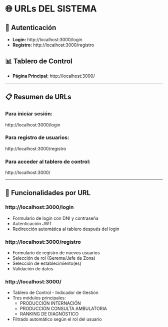 # 🌐 URLs DEL SISTEMA

## 🔐 Autenticación
- **Login:** http://localhost:3000/login
- **Registro:** http://localhost:3000/registro

## 📊 Tablero de Control
- **Página Principal:** http://localhost:3000/

---

## 📋 Resumen de URLs

### Para iniciar sesión:
http://localhost:3000/login

### Para registro de usuarios:
http://localhost:3000/registro

### Para acceder al tablero de control:
http://localhost:3000/

---

## 🎯 Funcionalidades por URL

### http://localhost:3000/login
- Formulario de login con DNI y contraseña
- Autenticación JWT
- Redirección automática al tablero después del login

### http://localhost:3000/registro
- Formulario de registro de nuevos usuarios
- Selección de rol (Gerente/Jefe de Zona)
- Selección de establecimiento(es)
- Validación de datos

### http://localhost:3000/
- Tablero de Control - Indicador de Gestión
- Tres módulos principales:
  - PRODUCCIÓN INTERNACIÓN
  - PRODUCCIÓN CONSULTA AMBULATORIA
  - RANKING DE DIAGNÓSTICO
- Filtrado automático según el rol del usuario 